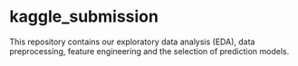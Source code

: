 # kaggle_submission
This repository contains our exploratory data analysis (EDA), data preprocessing, feature engineering and the selection of prediction models.
